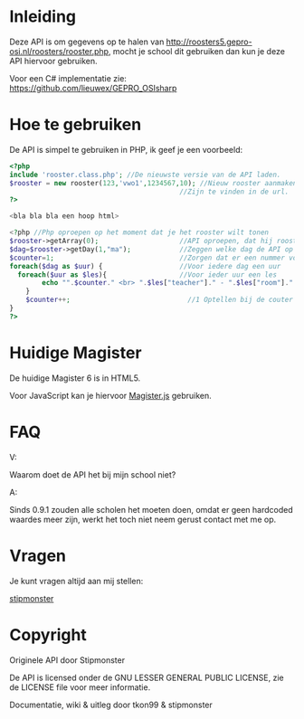 Inleiding
===============
Deze API is om gegevens op te halen van http://roosters5.gepro-osi.nl/roosters/rooster.php, mocht je school dit gebruiken dan kun je deze API hiervoor gebruiken.

Voor een C# implementatie zie: https://github.com/lieuwex/GEPRO_OSIsharp

Hoe te gebruiken
===============
De API is simpel te gebruiken in PHP, ik geef je een voorbeeld:

```PHP
<?php
include 'rooster.class.php'; //De nieuwste versie van de API laden.
$rooster = new rooster(123,'vwo1',1234567,10); //Nieuw rooster aanmaken, tussen haakjes: Schoolnummer, richting, leerling, aantal lesuren.
                                          //Zijn te vinden in de url.
?>

<bla bla bla een hoop html>

<?php //Php oproepen op het moment dat je het rooster wilt tonen
$rooster->getArray(0);                    //API oproepen, dat hij rooster moet geven
$dag=$rooster->getDay(1,"ma");            //Zeggen welke dag de API op moet halen
$counter=1;                               //Zorgen dat er een nummer voor de lessen komt
foreach($dag as $uur) {                   //Voor iedere dag een uur
  foreach($uur as $les){                  //Voor ieder uur een les
		echo "".$counter." <br> ".$les["teacher"]." - ".$les["room"]." - ".$les["lesson"]."\n <br>"; //Uitvoeren in HTML
	}
	$counter++;                             //1 Optellen bij de couter
}
?>
```

Huidige Magister
=================
De huidige Magister 6 is in HTML5.

Voor JavaScript kan je hiervoor [Magister.js](http://simplygits.github.io/MagisterJS/) gebruiken.

FAQ
====
V:

Waarom doet de API het bij mijn school niet?


A:

Sinds 0.9.1 zouden alle scholen het moeten doen, omdat er geen hardcoded waardes meer zijn, werkt het toch niet neem gerust contact met me op.

Vragen
=======
Je kunt vragen altijd aan mij stellen:

[stipmonster](https://github.com/stipmonster)

Copyright
==========
Originele API door Stipmonster

De API is licensed onder de GNU LESSER GENERAL PUBLIC LICENSE, zie de LICENSE file voor meer informatie.

Documentatie, wiki & uitleg door tkon99 & stipmonster

